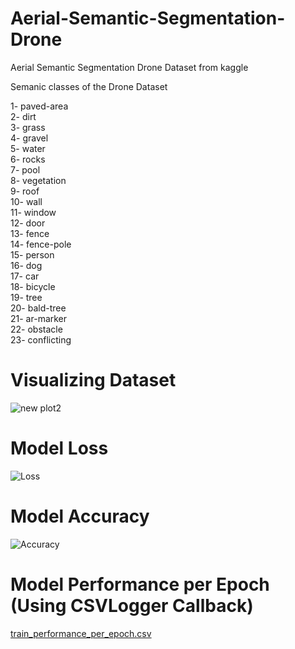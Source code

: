 # Aerial-Semantic-Segmentation-Drone
Aerial Semantic Segmentation Drone Dataset from kaggle

Semanic classes of the Drone Dataset 

1- paved-area        
2- dirt        
3- grass                  
4- gravel            
5- water             
6- rocks            
7- pool            
8- vegetation                      
9- roof                  
10- wall                
11- window                    
12- door              
13- fence            
14- fence-pole               
15- person           
16- dog           
17- car               
18- bicycle              
19- tree                  
20- bald-tree             
21- ar-marker               
22- obstacle                
23- conflicting                 

# Visualizing Dataset

![new plot2](https://user-images.githubusercontent.com/31994329/134433675-2ddeb352-c003-4560-be51-87b5a1a113d2.png)

# Model Loss
![Loss](https://user-images.githubusercontent.com/31994329/134434972-4c9e94b0-f61a-4fca-8cb3-a28a38b1dda6.png)

# Model Accuracy
![Accuracy](https://user-images.githubusercontent.com/31994329/134435007-4ae6bdb7-5819-444e-a47a-c8ee957742e6.png)


# Model Performance per Epoch (Using CSVLogger Callback)
[train_performance_per_epoch.csv](https://github.com/Ahmed-Fayed/Aerial-Semantic-Segmentation-Drone/files/7214326/train_performance_per_epoch.csv)
